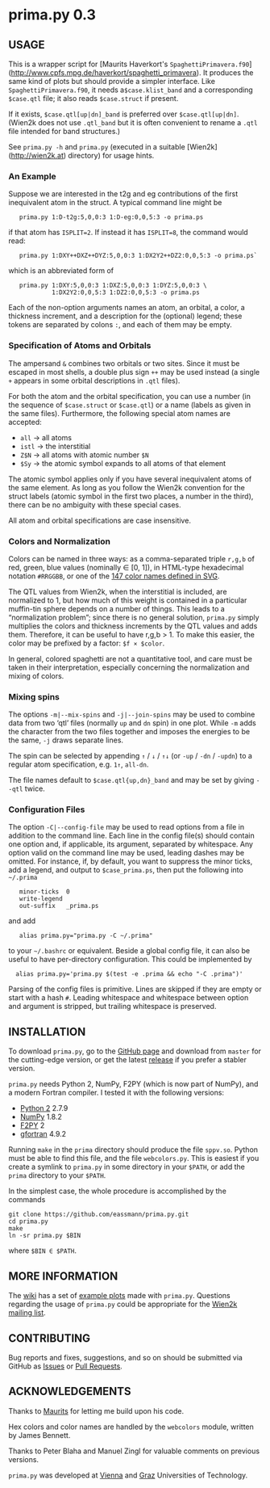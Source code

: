 
#                            prima.py 0.3


USAGE
-----

This is a wrapper script for [Maurits Haverkort's `SpaghettiPrimavera.f90`]
(http://www.cpfs.mpg.de/haverkort/spaghetti_primavera).
It produces the same kind of plots but should provide a simpler
interface.  Like `SpaghettiPrimavera.f90`, it needs a`$case.klist_band`
and a corresponding `$case.qtl` file; it also reads `$case.struct` if
present.

If it exists, `$case.qtl[up|dn]_band` is preferred over `$case.qtl[up|dn]`.
(Wien2k does not use `.qtl_band` but it is often convenient to rename
a `.qtl` file intended for band structures.)

See `prima.py -h` and `prima.py` (executed in a suitable [Wien2k]
(http://wien2k.at) directory) for usage hints.


### An Example

Suppose we are interested in the t2g and eg contributions of the first
inequivalent atom in the struct.  A typical command line might be
```
   prima.py 1:D-t2g:5,0,0:3 1:D-eg:0,0,5:3 -o prima.ps
```
if  that atom  has  `ISPLIT=2`.   If instead  it  has `ISPLIT=8`,  the
command would read:
```
   prima.py 1:DXY++DXZ++DYZ:5,0,0:3 1:DX2Y2++DZ2:0,0,5:3 -o prima.ps`
```
which is an abbreviated form of
```
   prima.py 1:DXY:5,0,0:3 1:DXZ:5,0,0:3 1:DYZ:5,0,0:3 \
            1:DX2Y2:0,0,5:3 1:DZ2:0,0,5:3 -o prima.ps
```
Each of the non-option arguments names an atom, an orbital, a color, a
thickness increment, and a description for the (optional) legend;
these tokens are separated by colons `:`, and each of them may be
empty.


### Specification of Atoms and Orbitals

The ampersand `&` combines two orbitals or two sites.  Since it must
be escaped in most shells, a double plus sign `++` may be used instead
(a single `+` appears in some orbital descriptions in `.qtl` files).

For both the atom and the orbital specification, you can use a number
(in the sequence of `$case.struct` or `$case.qtl`) or a name (labels
as given in the same files).  Furthermore, the following special atom
names are accepted:

 * `all`  → all atoms
 * `istl` → the interstitial
 * `Z$N`  → all atoms with atomic number `$N`
 * `$Sy`  → the atomic symbol expands to all atoms of that element

The atomic symbol applies only if you have several inequivalent atoms
of the same element.  As long as you follow the Wien2k convention for
the struct labels (atomic symbol in the first two places, a number in
the third), there can be no ambiguity with these special cases.

All atom and orbital specifications are case insensitive.


### Colors and Normalization

Colors can be named in three ways: as a comma-separated triple `r,g,b`
of red, green, blue values (nominally ∈ [0, 1]), in HTML-type
hexadecimal notation `#RRGGBB`, or one of the [147 color names defined
in SVG](http://www.w3.org/TR/SVG11/types.html#ColorKeywords).

The QTL values from Wien2k, when the interstitial is included, are
normalized to 1, but how much of this weight is contained in a
particular muffin-tin sphere depends on a number of things.  This
leads to a “normalization problem”; since there is no general
solution, `prima.py` simply multiplies the colors and thickness
increments by the QTL values and adds them.  Therefore, it can be
useful to have r,g,b > 1.  To make this easier, the color may be
prefixed by a factor: `$f × $color`.

In general, colored spaghetti are not a quantitative tool, and care
must be taken in their interpretation, especially concerning the
normalization and mixing of colors.


### Mixing spins

The options `-m|--mix-spins` and `-j|--join-spins` may be used to
combine data from two ‘qtl’ files (normally `up` and `dn` spin) in one
plot.  While `-m` adds the character from the two files together and
imposes the energies to be the same, `-j` draws separate lines.

The spin can be selected by appending `↑` / `↓` / `↑↓` (or `-up` /
`-dn` / `-updn`) to a regular atom specification, e.g. `1↑`, `all-dn`.

The file names default to `$case.qtl{up,dn}_band` and may be set by
giving `--qtl` twice.


### Configuration Files

The option `-C|--config-file` may be used to read options from a file
in addition to the command line.  Each line in the config file(s)
should contain one option and, if applicable, its argument, separated
by whitespace.  Any option valid on the command line may be used,
leading dashes may be omitted.  For instance, if, by default, you want
to suppress the minor ticks, add a legend, and output to
`$case_prima.ps`, then put the following into `~/.prima`
```
   minor-ticks	0
   write-legend
   out-suffix   _prima.ps
```
and add
```
   alias prima.py="prima.py -C ~/.prima"
```
to your `~/.bashrc` or equivalent.  Beside a global config file, it
can also be useful to have per-directory configuration.  This could be
implemented by
```
  alias prima.py='prima.py $(test -e .prima && echo "-C .prima")'
```
Parsing of the config files is primitive.  Lines are skipped if they
are empty or start with a hash `#`.  Leading whitespace and whitespace
between option and argument is stripped, but trailing whitespace is
preserved.


INSTALLATION
------------

To download `prima.py`, go to the [GitHub page](https://github.com/eassmann/prima.py)
and download from `master` for the cutting-edge version, or get the
latest [release](https://github.com/eassmann/prima.py/releases) if you
prefer a stabler version.

`prima.py` needs Python 2, NumPy, F2PY (which is now part of NumPy), and
a modern Fortran compiler.  I tested it with the following versions:

 * [Python 2](https://python.org/)                2.7.9
 * [NumPy](http://numpy.org/)                     1.8.2
 * [F2PY](https://sysbio.ioc.ee/projects/f2py2e/) 2
 * [gfortran](https://gcc.gnu.org/fortran/)       4.9.2

Running `make` in the `prima` directory should produce the file
`sppv.so`.  Python must be able to find this file, and the file
`webcolors.py`.  This is easiest if you create a symlink to `prima.py`
in some directory in your `$PATH`, or add the `prima` directory to
your `$PATH`.

In the simplest case, the whole procedure is accomplished by the
commands
```
git clone https://github.com/eassmann/prima.py.git
cd prima.py
make
ln -sr prima.py $BIN
```
where `$BIN ∈ $PATH`.


MORE INFORMATION
----------------

The [wiki](https://github.com/eassmann/prima.py/wiki) has a set of
[example plots](https://github.com/eassmann/prima.py/wiki/Examples)
made with `prima.py`.  Questions regarding the usage of `prima.py` could
be appropriate for the [Wien2k mailing list](http://www.wien2k.at/reg_user/mailing_list/).


CONTRIBUTING
------------

Bug reports and fixes, suggestions, and so on should be submitted via
GitHub as [Issues](https://github.com/eassmann/prima.py/issues) or
[Pull Requests](https://github.com/eassmann/prima.py/pulls).


ACKNOWLEDGEMENTS
----------------

Thanks to [Maurits](http://www.cpfs.mpg.de/haverkort/) for letting me build
upon his code.

Hex colors and color names are handled by the `webcolors` module,
written by James Bennett.

Thanks to Peter Blaha and Manuel Zingl for valuable comments on
previous versions.

`prima.py` was developed at [Vienna](http://www.ifp.tuwien.ac.at/cms)
and [Graz](https://itp.tugraz.at/) Universities of Technology.

